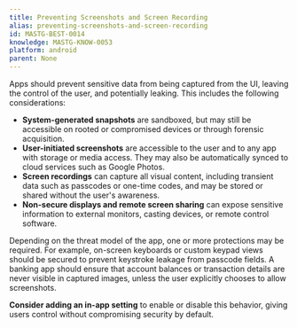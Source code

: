 ```yaml
---
title: Preventing Screenshots and Screen Recording
alias: preventing-screenshots-and-screen-recording
id: MASTG-BEST-0014
knowledge: MASTG-KNOW-0053
platform: android
parent: None
---
```


Apps should prevent sensitive data from being captured from the UI, leaving the control of the user, and potentially leaking. This includes the following considerations:

- **System-generated snapshots** are sandboxed, but may still be accessible on rooted or compromised devices or through forensic acquisition.
- **User-initiated screenshots** are accessible to the user and to any app with storage or media access. They may also be automatically synced to cloud services such as Google Photos.
- **Screen recordings** can capture all visual content, including transient data such as passcodes or one-time codes, and may be stored or shared without the user's awareness.
- **Non-secure displays and remote screen sharing** can expose sensitive information to external monitors, casting devices, or remote control software.

Depending on the threat model of the app, one or more protections may be required. For example, on-screen keyboards or custom keypad views should be secured to prevent keystroke leakage from passcode fields. A banking app should ensure that account balances or transaction details are never visible in captured images, unless the user explicitly chooses to allow screenshots.

**Consider adding an in-app setting** to enable or disable this behavior, giving users control without compromising security by default.
